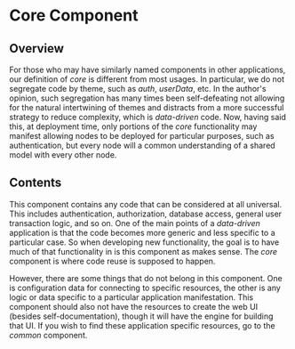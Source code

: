 # Core Component

## Overview

For those who may have similarly named components in other applications, our definition of *core* is
different from most usages. In particular, we do not segregate code by theme, such as *auth*, *userData*,
etc. In the author's opinion, such segregation has many times been self-defeating not allowing for the
natural intertwining of themes and distracts from a more successful strategy to reduce complexity, which
is *data-driven* code. Now, having said this, at deployment time, only portions of the *core* functionality
may manifest allowing nodes to be deployed for particular purposes, such as authentication, but every node
will a common understanding of a shared model with every other node.

## Contents

This component contains any code that can be considered at all universal. This includes authentication,
authorization, database access, general user transaction logic, and so on. One of the main points of a 
*data-driven* application is that the code becomes more generic and less specific to a particular case. 
So when developing new functionality, the goal is to have much of that functionality in is this component as
makes sense. The *core* component is where code reuse is supposed to happen.

However, there are some things that do not belong in this component. One is configuration data for connecting
to specific resources, the other is any logic or data specific to a particular application manifestation. 
This component should also not have the resources to create the web UI (besides self-documentation), though it 
will have the engine for building that UI. If you wish to find these application specific resources, go to the
*common* component.